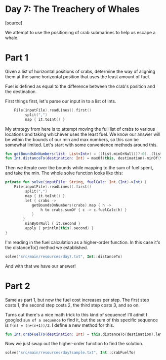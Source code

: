 # Day 7: The Treachery of Whales

[[source]](../src/main/kotlin/Day7.kt)

We attempt to use the positioning of crab submarines to help us escape a whale.

# Part 1

Given a list of horizontal positions of crabs, determine the way of aligning them at the same
horizontal position that uses the least amount of fuel.

Fuel is defined as equal to the difference between the crab's position and the destination.

First things first, let's parse our input in to a list of ints.
```kotlin
    File(inputFile).readLines().first()
        .split(",")
        .map { it.toInt() }
```
My strategy from here is to attempt moving the full list of crabs to various locations and taking whichever uses the
least fuel. We know our answer will be within the bounds of our min and max numbers, so this can be somewhat limited. 
Let's start with some convenience methods around this.
```kotlin
fun getBoundsOnNumbers(list: List<Int>) = ((list.minOrNull()?:0)..(list.maxOrNull()?:0))
fun Int.distanceTo(destination: Int) = maxOf(this, destination)-minOf(this, destination)
```
Then we iterate over the bounds while mapping to the sum of fuel spent, and take the min. The whole solve function looks like this:
```kotlin
private fun solve(inputFile: String, fuelCalc: Int.(Int)->Int) {
    File(inputFile).readLines().first()
        .split(",")
        .map { it.toInt() }
        .let { crabs ->
            getBoundsOnNumbers(crabs).map { h ->
                h to crabs.sumOf { c -> c.fuelCalc(h) }
            }
        }
        .minByOrNull { it.second }
        .apply { println(this?.second) }
}
```
I'm reading in the fuel calculation as a higher-order function. In this case it's the distanceTo() method we established.
```kotlin
solve("src/main/resources/day7.txt", Int::distanceTo)
```
And with that we have our answer!

# Part 2

Same as part 1, but now the fuel cost increases per step. The first step costs 1, the second step costs 2, the third step costs 3, and so on.

Turns out there's a nice math trick to this kind of sequence! I'll admit I googled `sum of a sequence` to find it, 
but the sum of this specific sequence is `f(n) = (n+(n+1))/2`. I define a new method for this.
```kotlin
fun Int.crabFuelTo(destination: Int) = this.distanceTo(destination).let { (it*(it+1))/2 }
```
Now we just swap out the higher-order function to find the solution.
```kotlin
solve("src/main/resources/day7sample.txt", Int::crabFuelTo)
```